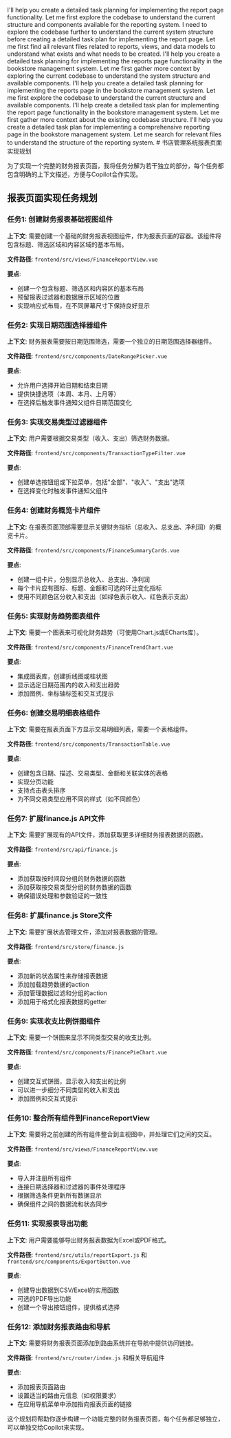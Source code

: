 I'll help you create a detailed task planning for implementing the report page functionality. Let me first explore the codebase to understand the current structure and components available for the reporting system. I need to explore the codebase further to understand the current system structure before creating a detailed task plan for implementing the report page. Let me first find all relevant files related to reports, views, and data models to understand what exists and what needs to be created. I'll help you create a detailed task planning for implementing the reports page functionality in the bookstore management system. Let me first gather more context by exploring the current codebase to understand the system structure and available components. I'll help you create a detailed task planning for implementing the reports page in the bookstore management system. Let me first explore the codebase to understand the current structure and available components. I'll help create a detailed task plan for implementing the report page functionality in the bookstore management system. Let me first gather more context about the existing codebase structure. I'll help you create a detailed task plan for implementing a comprehensive reporting page in the bookstore management system. Let me search for relevant files to understand the structure of the reporting system. # 书店管理系统报表页面实现规划

为了实现一个完整的财务报表页面，我将任务分解为若干独立的部分，每个任务都包含明确的上下文描述，方便与Copilot合作实现。

## 报表页面实现任务规划

### 任务1: 创建财务报表基础视图组件

**上下文**: 需要创建一个基础的财务报表视图组件，作为报表页面的容器。该组件将包含标题、筛选区域和内容区域的基本布局。

**文件路径**: `frontend/src/views/FinanceReportView.vue`

**要点**:
- 创建一个包含标题、筛选区和内容区的基本布局
- 预留报表过滤器和数据展示区域的位置
- 实现响应式布局，在不同屏幕尺寸下保持良好显示

### 任务2: 实现日期范围选择器组件

**上下文**: 财务报表需要按日期范围筛选，需要一个独立的日期范围选择器组件。

**文件路径**: `frontend/src/components/DateRangePicker.vue`

**要点**:
- 允许用户选择开始日期和结束日期
- 提供快捷选项（本周、本月、上月等）
- 在选择后触发事件通知父组件日期范围变化

### 任务3: 实现交易类型过滤器组件

**上下文**: 用户需要根据交易类型（收入、支出）筛选财务数据。

**文件路径**: `frontend/src/components/TransactionTypeFilter.vue`

**要点**:
- 创建单选按钮组或下拉菜单，包括"全部"、"收入"、"支出"选项
- 在选择变化时触发事件通知父组件

### 任务4: 创建财务概览卡片组件

**上下文**: 在报表页面顶部需要显示关键财务指标（总收入、总支出、净利润）的概览卡片。

**文件路径**: `frontend/src/components/FinanceSummaryCards.vue`

**要点**:
- 创建一组卡片，分别显示总收入、总支出、净利润
- 每个卡片应有图标、标题、金额和可选的环比变化指标
- 使用不同颜色区分收入和支出（如绿色表示收入、红色表示支出）

### 任务5: 实现财务趋势图表组件

**上下文**: 需要一个图表来可视化财务趋势（可使用Chart.js或ECharts库）。

**文件路径**: `frontend/src/components/FinanceTrendChart.vue`

**要点**:
- 集成图表库，创建折线图或柱状图
- 显示选定日期范围内的收入和支出趋势
- 添加图例、坐标轴标签和交互式提示

### 任务6: 创建交易明细表格组件

**上下文**: 需要在报表页面下方显示交易明细列表，需要一个表格组件。

**文件路径**: `frontend/src/components/TransactionTable.vue`

**要点**:
- 创建包含日期、描述、交易类型、金额和关联实体的表格
- 实现分页功能
- 支持点击表头排序
- 为不同交易类型应用不同的样式（如不同颜色）

### 任务7: 扩展finance.js API文件

**上下文**: 需要扩展现有的API文件，添加获取更多详细财务报表数据的函数。

**文件路径**: `frontend/src/api/finance.js`

**要点**:
- 添加获取按时间段分组的财务数据的函数
- 添加获取按交易类型分组的财务数据的函数
- 确保错误处理和参数验证的一致性

### 任务8: 扩展finance.js Store文件

**上下文**: 需要扩展状态管理文件，添加对报表数据的管理。

**文件路径**: `frontend/src/store/finance.js`

**要点**:
- 添加新的状态属性来存储报表数据
- 添加加载趋势数据的action
- 添加管理数据过滤和分组的action
- 添加用于格式化报表数据的getter

### 任务9: 实现收支比例饼图组件

**上下文**: 需要一个饼图来显示不同类型交易的收支比例。

**文件路径**: `frontend/src/components/FinancePieChart.vue`

**要点**:
- 创建交互式饼图，显示收入和支出的比例
- 可以进一步细分不同类型的收入和支出
- 添加图例和交互式提示

### 任务10: 整合所有组件到FinanceReportView

**上下文**: 需要将之前创建的所有组件整合到主视图中，并处理它们之间的交互。

**文件路径**: `frontend/src/views/FinanceReportView.vue`

**要点**:
- 导入并注册所有组件
- 连接日期选择器和过滤器的事件处理程序
- 根据筛选条件更新所有数据显示
- 确保组件之间的数据流和状态同步

### 任务11: 实现报表导出功能

**上下文**: 用户需要能够导出财务报表数据为Excel或PDF格式。

**文件路径**: `frontend/src/utils/reportExport.js` 和 `frontend/src/components/ExportButton.vue`

**要点**:
- 创建导出数据到CSV/Excel的实用函数
- 可选的PDF导出功能
- 创建一个导出按钮组件，提供格式选择

### 任务12: 添加财务报表路由和导航

**上下文**: 需要将财务报表页面添加到路由系统并在导航中提供访问链接。

**文件路径**: `frontend/src/router/index.js` 和相关导航组件

**要点**:
- 添加报表页面路由
- 设置适当的路由元信息（如权限要求）
- 在应用导航菜单中添加指向报表页面的链接

这个规划将帮助你逐步构建一个功能完整的财务报表页面，每个任务都足够独立，可以单独交给Copilot来实现。